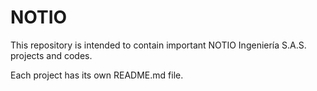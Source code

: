 # NOTIO
This repository is intended to contain important NOTIO Ingeniería S.A.S. projects and codes.

Each project has its own README.md file.
